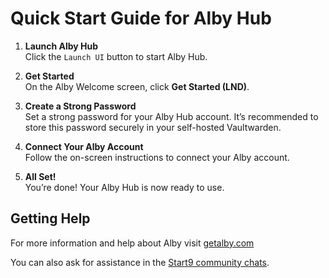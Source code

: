 # Quick Start Guide for Alby Hub

1. **Launch Alby Hub**  
   Click the `Launch UI` button to start Alby Hub.

2. **Get Started**  
   On the Alby Welcome screen, click **Get Started (LND)**.

3. **Create a Strong Password**  
   Set a strong password for your Alby Hub account. It’s recommended to store this password securely in your self-hosted Vaultwarden.

4. **Connect Your Alby Account**  
   Follow the on-screen instructions to connect your Alby account.

5. **All Set!**  
   You’re done! Your Alby Hub is now ready to use.

## Getting Help

For more information and help about Alby visit [getalby.com](https://getalby.com)

You can also ask for assistance in the [Start9 community chats](https://start9.com/contact).
